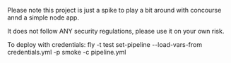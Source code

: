 Please note this project is just a spike to play a bit around with concourse annd a simple node app.

It does not follow ANY security regulations, please use it on your own risk.

To deploy with credentials: fly -t test set-pipeline --load-vars-from credentials.yml -p smoke -c pipeline.yml
